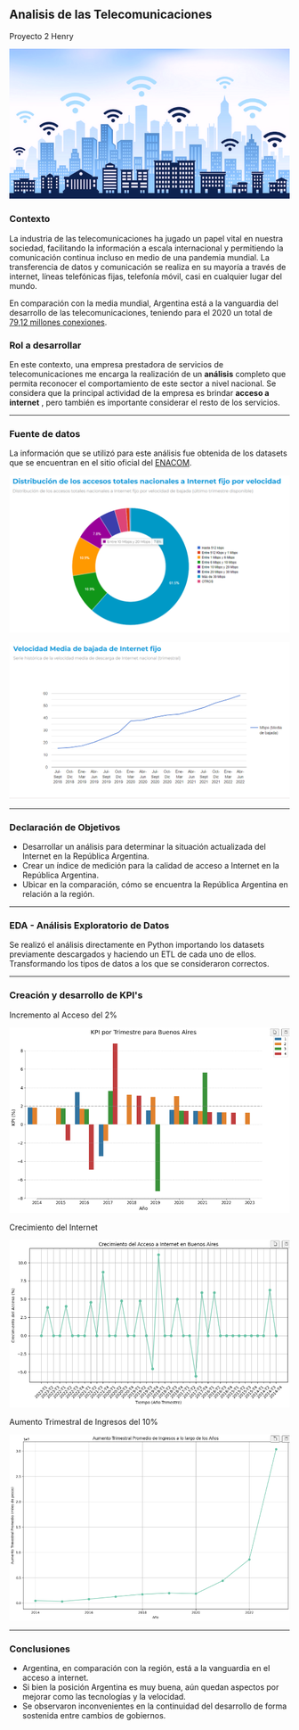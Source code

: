 ## Analisis de las Telecomunicaciones
 Proyecto 2 Henry

![1672890391482](image/1672890391482.png)

### Contexto

La industria de las telecomunicaciones ha jugado un papel vital en nuestra sociedad, facilitando la información a escala internacional y permitiendo la comunicación continua incluso en medio de una pandemia mundial. La transferencia de datos y comunicación se realiza en su mayoría a través de internet, líneas telefónicas fijas, telefonía móvil, casi en cualquier lugar del mundo.

En comparación con la media mundial, Argentina está a la vanguardia del desarrollo de las telecomunicaciones, teniendo para el 2020 un total de [79,12 millones conexiones](https://www.datosmundial.com/america/argentina/telecomunicacion.php).

### Rol a desarrollar

En este contexto, una empresa prestadora de servicios de telecomunicaciones me encarga la realización de un **análisis** completo que permita reconocer el comportamiento de este sector a nivel nacional. Se considera que la principal actividad de la empresa es brindar  **acceso a internet** , pero también es importante considerar el resto de los servicios.

---

### Fuente de datos

La información que se utilizó para este análisis fue obtenida de los datasets que se encuentran en el sitio oficial del [ENACOM](https://datosabiertos.enacom.gob.ar/dashboards/20000/acceso-a-internet/).


![1672896409022](image/1672896409022.png)

![1672896448519](image/1672896448519.png)

---

### Declaración de Objetivos

* Desarrollar un análisis para determinar la situación actualizada del Internet en la República Argentina.
* Crear un índice de medición para la calidad de acceso a Internet en la República Argentina.
* Ubicar en la comparación, cómo se encuentra la República Argentina en relación a la región.

---

### EDA - Análisis Exploratorio de Datos

Se realizó el análisis directamente en Python importando los datasets previamente descargados y haciendo un ETL de cada uno de ellos. Transformando los tipos de datos a los que se consideraron correctos.

---

### Creación y desarrollo de KPI's

Incremento al Acceso del 2%

![EjemplodelPrimerKPI](https://github.com/TFTomasFernandez/Analisis_de_las_Telecomunicaciones/blob/Repositorio/image/Ejemplo%20del%20Primer%20KPI.png)

Crecimiento del Internet

![EjemplodelSegundoKPI](https://github.com/TFTomasFernandez/Analisis_de_las_Telecomunicaciones/blob/Repositorio/image/Ejemplo%20del%20Segundo%20KPI.png)

Aumento Trimestral de Ingresos del 10%

![EjemplodelSegundoKPI](https://github.com/TFTomasFernandez/Analisis_de_las_Telecomunicaciones/blob/Repositorio/image/Ejemplo%20del%20Tercer%20KPI.png)

---

### Conclusiones

* Argentina, en comparación con la región, está a la vanguardia en el acceso a internet.
* Si bien la posición Argentina es muy buena, aún quedan aspectos por mejorar como las tecnologías y la velocidad.
* Se observaron inconvenientes en la continuidad del desarrollo de forma sostenida entre cambios de gobiernos.
